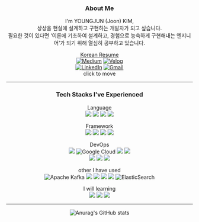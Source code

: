 <div align="center">

### About Me
I'm YOUNGJUN (Joon) KIM, <br> 
상상을 현실에 설계하고 구현하는 개발자가 되고 싶습니다.<br>
필요한 것이 있다면 ‘이론에 기초하여 설계하고, 경험으로 능숙하게 구현해내는 엔지니어’가 되기 위해 열심히 공부하고 있습니다. 
<!-- who wants to be the best as a Backend engineer!<br> -->
<a href = "https://docs.google.com/document/d/1gV-7cceJdqhsjMrwCsY8Wv48iiP1rgmlmQSOvlBKO3k/edit#">Korean Resume</a><br>
<a href = "https://medium.com/@0joon">![Medium](https://img.shields.io/badge/Medium-12100E?style=flat&logo=medium&logoColor=white)</a>
<a href = "https://velog.io/@0joon729">![Velog](https://img.shields.io/static/v1?style=for-the-badge&message=Velog&color=222222&logo=Velog&logoColor=20C997&label=)</a><br>
<a href = "https://www.linkedin.com/in/youngjun-kim-94bb07213/">![LinkedIn](https://img.shields.io/badge/linkedin-%230077B5.svg?style=flat&logo=linkedin&logoColor=white)</a>
<a href = "mailto:dr0joon@gmail.com">![Gmail](https://img.shields.io/badge/Gmail-D14836?style=flat&logo=gmail&logoColor=white)</a>
<br>click to move
<hr>

### Tech Stacks I've Experienced
Language<br>
<img src="https://img.shields.io/badge/Java-007396?style=flat&logo=java&logoColor=ffffff"/>
<img src="https://img.shields.io/badge/Python-3776AB?style=flat&logo=python&logoColor=ffffff"/>
<img src="https://img.shields.io/badge/Go-00ADD8?style=flat&logo=Go&logoColor=white"/>
<img src="https://img.shields.io/badge/JavaScript-F7DF1E?style=flat&logo=JavaScript&logoColor=white"/>
<br>

Framework<br>
<img src="https://img.shields.io/badge/Spring Boot-6DB33F?style=flat&logo=springboot&logoColor=ffffff"/>
<img src="https://img.shields.io/badge/Django-092E20?style=flat&logo=django&logoColor=ffffff"/>
<img src="https://img.shields.io/badge/Flask-000000?style=flat&logo=flask&logoColor=ffffff"/>
<img src="https://img.shields.io/badge/React-61DAFB?style=flat&logo=React&logoColor=white"/>
<br>

DevOps<br>
<img src="https://img.shields.io/badge/Docker-2496ED?style=flat&logo=docker&logoColor=ffffff"/>
![Google Cloud](https://img.shields.io/badge/GoogleCloud-%234285F4.svg?style=flat&logo=google-cloud&logoColor=white)
<img src="https://img.shields.io/badge/AWS-232F3E?style=flat&logo=amazonaws&logoColor=ffffff"/>
<img src="https://img.shields.io/badge/Github Actions-2088FF?style=flat&logo=githubactions&logoColor=ffffff"/>
<br>
<img src="https://img.shields.io/badge/Grafana-F46800?style=flat&logo=grafana&logoColor=ffffff"/>
<img src="https://img.shields.io/badge/Prometheus-E6522C?style=flat&logo=prometheus&logoColor=ffffff"/>
<img src="https://img.shields.io/badge/cAdvisor-34E0A1?style=flat&logo=&logoColor=ffffff"/>
<br>

other I have used<br>
![Apache Kafka](https://img.shields.io/badge/Apache%20Kafka-000?style=flat&logo=apachekafka)
<img src="https://img.shields.io/badge/RabbitMQ-FF6600?style=flat&logo=rabbitmq&logoColor=ffffff"/>
<img src="https://img.shields.io/badge/Celery-37814A?style=flat&logo=celery&logoColor=ffffff"/>
<img src="https://img.shields.io/badge/Redis-DC382D?style=flat&logo=redis&logoColor=ffffff"/>
<img src="https://img.shields.io/badge/NGINX-009639?style=flat&logo=nginx&logoColor=ffffff"/>
![ElasticSearch](https://img.shields.io/badge/-ElasticSearch-005571?style=flat&logo=elasticsearch)
<br>

I will learning<br>
<img src="https://img.shields.io/badge/Rust-000000?style=flat&logo=Rust"/>
<img src="https://img.shields.io/badge/Kotlin-7F52FF?style=flat&logo=kotlin&logoColor=ffffff"/>
<img src="https://img.shields.io/badge/Kubernetes-326CE5?style=flat&logo=kubernetes&logoColor=ffffff"/>
<hr>

![Anurag's GitHub stats](https://github-readme-stats.vercel.app/api?username=0BVer&show_icons=true&theme=calm)

[//]: # ([![wakatime]&#40;https://wakatime.com/badge/user/300bb770-13ef-4b34-9910-601d00003d7d.svg&#41;]&#40;https://wakatime.com/@300bb770-13ef-4b34-9910-601d00003d7d&#41;)


</div>

